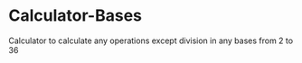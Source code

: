 # Calculator-Bases
Calculator to calculate any operations except division in any bases from 2 to 36
